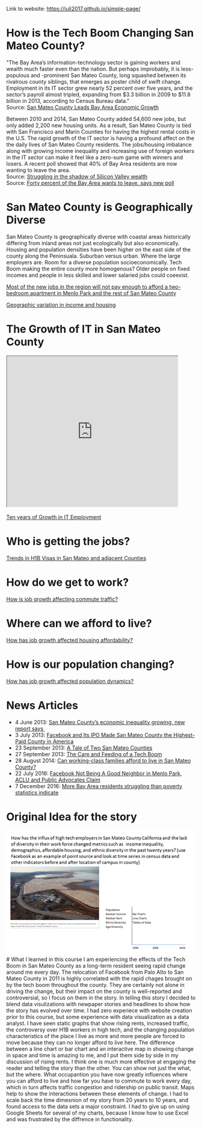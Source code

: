 Link to website: https://juli2017.github.io/simple-page/  
# How is the Tech Boom Changing San Mateo County?  
"The Bay Area’s information-technology sector is gaining workers and wealth much faster even than the nation. But perhaps improbably, it is less-populous and -prominent San Mateo County, long squashed between its rivalrous county siblings, that emerges as poster child of swift change. Employment in its IT sector grew nearly 52 percent over five years, and the sector’s payroll almost tripled, expanding from $3.3 billion in 2009 to $11.8 billion in 2013, according to Census Bureau data."  
Source: <a href="http://www.siliconvalleyoneworld.com/2015/05/28/san-mateo-county-leads-economic-growth/">San Mateo County Leads Bay Area Economic Growth</a>   

Between 2010 and 2014, San Mateo County added 54,600 new jobs, but only added 2,200 new housing units. As a result, San Mateo County is tied with San Francisco and Marin Counties for having the highest rental costs in the U.S. The rapid growth of the IT sector is having a profound affect on the the daily lives of San Mateo County residents.  The jobs/housing imbalance along with growing income inequality and increasing use of foreign workers in the IT sector can make it feel like a zero-sum game with winners and losers. A recent poll showed that 40% of Bay Area residents are now wanting to leave the area.  
Source: <a href="https://www.usatoday.com/story/tech/2014/11/03/east-palo-alto-philanthropy-facebook-silicon-valley/16244117/">Struggling in the shadow of Silicon Valley wealth</a>  
Source: <a href="http://sf.curbed.com/2017/3/31/15140036/bay-area-leaving-poll-san-francisco">Forty percent of the Bay Area wants to leave, says new poll</a>
# San Mateo County is Geographically Diverse  
San Mateo County is geographically diverse with coastal areas historically differing from inland areas not just ecologically but also economically.  Housing and population densities have been higher on the east side of the county along the Peninsuala. Suburban versus urban.  Where the large employers are. Room for a diverse population socioeconomically. Tech Boom making the entire county more homogenous? Older people on fixed incomes and people in less skilled and lower salaried jobs could coeexist. 

<a href="https://public.tableau.com/profile/publish/Job_growth_SV_and_nearby/Finalforpub#!/publish-confirm">Most of the new jobs in the region will not pay enough to afford a two-bedroom apartment in Menlo Park and the rest of San Mateo County</a>


<a href="https://juli2017.github.io/SMCGeographicDiversity/">Geographic variation in income and housing</a>  

# The Growth of IT in San Mateo County  

<iframe src="https://juli2017.github.io/EmployerPointMap/" width="90%" height="400"></iframe>  


<a href="https://juli2017.github.io/SMCEvolutionofIT/">Ten years of Growth in IT Employment</a>  




# Who is getting the jobs?
<a href="https://juli2017.github.io/WhoIsWorking">Trends in H1B Visas in San Mateo and adjacent Counties</a>

# How do we get to work?
<a href="https://juli2017.github.io/SMCTraffic/">How is job growth affecting commute traffic?</a>

# Where can we afford to live?
<a href="https://juli2017.github.io/TrendsInRent/">How has job growth affected housing affordability?</a>

# How is our population changing?
<a href="https://juli2017.github.io/PopulationChange/">How has job growth affected population dynamics?</a>


# News Articles
* 4 June 2013: <a href="http://archives.sfexaminer.com/sanfrancisco/san-mateo-countys-economic-inequality-growing-new-report-says/Content?oid=2350398">San Mateo County’s economic inequality growing, new report says </a>  
* 3 July 2013: <a href="http://www.webpronews.com/facebook-and-its-ipo-made-san-mateo-county-the-highest-paid-county-in-america-2013-07/">Facebook and Its IPO Made San Mateo County the Highest-Paid County in America</a>  
* 23 September 2013: <a href="http://valleywag.gawker.com/a-tale-of-two-san-mateo-counties-1372560841">A Tale of Two San Mateo Counties</a>  
* 27 September 2013: <a href="http://www.modernluxury.com/san-francisco/story/the-care-and-feeding-of-tech-boom">The Care and Feeding of a Tech Boom</a>  
* 28 August 2014: <a href="http://www.mercurynews.com/2014/08/28/can-working-class-families-afford-to-live-in-san-mateo-county/">Can working-class families afford to live in San Mateo County? </a>  
* 22 July 2016: <a href="http://www.nbcbayarea.com/news/local/Facebook-not-good-neighbor-menlo-park-aclu-public-advocates-387805951.html">Facebook Not Being A Good Neighbor in Menlo Park, ACLU and Public Advocates Claim</a>  
* 7 December 2016: <a href="http://www.mercurynews.com/2016/12/07/more-bay-area-residents-struggling-than-poverty-statistics-indicate/">More Bay Area residents struggling than poverty statistics indicate</a>  
# Original Idea for the story  
<img src="./img/StoryIdea.png" />  
# What I learned in this course  
I am experiencing the effects of the Tech Boom in San Mateo County as a long-term resident seeing rapid change around me every day.  The relocation of Facebook from Palo Alto to San Mateo County in 2011 is highly correlated with the rapid chages brought on by the tech boom throughout the county.  They are certainly not alone in driving the change, but their impact on the county is well-reported and controversial, so I focus on them in the story.   
In telling this story I decided to blend data visulizations with newpaper stories and headlines to show how the story has evolved over time.  I had zero experiece with website creation prior to this course, but some experience with data visualization as a data analyst.  I have seen static graphs that show rising rents, increased traffic, the controversy over H1B workers in high tech, and the changing population characteristics of the place I live as more and more people are forced to move because they can no longer afford to live here.  
The difference between a line chart or bar chart and an interactive map in showing change in space and time is amazing to me, and I put them side by side in my discussion of rising rents.   I think one is much more effective at engaging the reader and telling the story than the other. You can show not just the what, but the where.  What occupantion you have now greatly influences where you can afford to live and how far you have to commute to work every day, which in turn affects traffic congestion and ridership on public transit.  Maps help to show the interactions between these elements of change.  
I had to scale back the time dimesnion of my story from 20 years to 10 years, and found access to the data sets a major constraint.  I had to give up on using Google Sheets for several of my charts, because I know how to use Excel and was frustrated by the diffrence in functionality.
